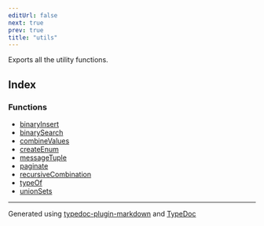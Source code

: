 ```yaml
---
editUrl: false
next: true
prev: true
title: "utils"
---
```


Exports all the utility functions.

## Index

### Functions

- [binaryInsert](/api/namespaces/utils/functions/binaryinsert/)
- [binarySearch](/api/namespaces/utils/functions/binarysearch/)
- [combineValues](/api/namespaces/utils/functions/combinevalues/)
- [createEnum](/api/namespaces/utils/functions/createenum/)
- [messageTuple](/api/namespaces/utils/functions/messagetuple/)
- [paginate](/api/namespaces/utils/functions/paginate/)
- [recursiveCombination](/api/namespaces/utils/functions/recursivecombination/)
- [typeOf](/api/namespaces/utils/functions/typeof/)
- [unionSets](/api/namespaces/utils/functions/unionsets/)

***

Generated using [typedoc-plugin-markdown](https://www.npmjs.com/package/typedoc-plugin-markdown) and [TypeDoc](https://typedoc.org/)
